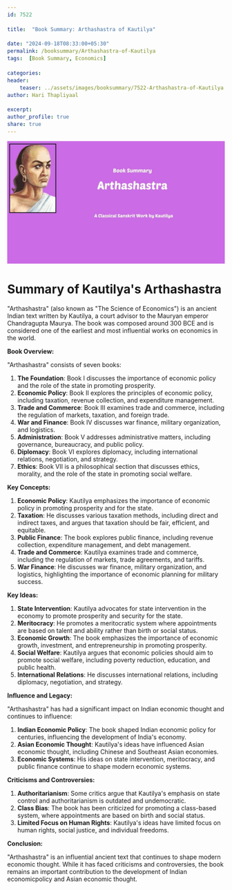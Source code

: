 ```yaml
---    
id: 7522    
  
title:  "Book Summary: Arthashastra of Kautilya"       

date: "2024-09-18T08:33:00+05:30"    
permalink: /booksummary/Arthashastra-of-Kautilya     
tags:  [Book Summary, Economics]     
    
categories:    
header:    
    teaser: ../assets/images/booksummary/7522-Arthashastra-of-Kautilya.jpg    
author: Hari Thapliyaal    

excerpt:    
author_profile: true    
share: true    
---    
```

    
![Book Summary: Arthashastra-of-Kautilya](../assets/images/booksummary/7522-Arthashastra-of-Kautilya.jpg) 

#  Summary of Kautilya's Arthashastra 
   
"Arthashastra" (also known as "The Science of Economics") is an ancient Indian text written by Kautilya, a court
advisor to the Mauryan emperor Chandragupta Maurya. The book was composed around 300 BCE and is considered one of
the earliest and most influential works on economics in the world.

**Book Overview:**

"Arthashastra" consists of seven books:

1. **The Foundation**: Book I discusses the importance of economic policy and the role of the state in promoting prosperity.
2. **Economic Policy**: Book II explores the principles of economic policy, including taxation, revenue collection, and expenditure management.
3. **Trade and Commerce**: Book III examines trade and commerce, including the regulation of markets, taxation, and foreign trade.
4. **War and Finance**: Book IV discusses war finance, military organization, and logistics.
5. **Administration**: Book V addresses administrative matters, including governance, bureaucracy, and public policy.
6. **Diplomacy**: Book VI explores diplomacy, including international relations, negotiation, and strategy.
7. **Ethics**: Book VII is a philosophical section that discusses ethics, morality, and the role of the state in promoting social welfare.

**Key Concepts:**

1. **Economic Policy**: Kautilya emphasizes the importance of economic policy in promoting prosperity and  for the state.
2. **Taxation**: He discusses various taxation methods, including direct and indirect taxes, and argues that taxation should be fair, efficient, and equitable.
3. **Public Finance**: The book explores public finance, including revenue collection, expenditure management, and debt management.
4. **Trade and Commerce**: Kautilya examines trade and commerce, including the regulation of markets, trade agreements, and tariffs.
5. **War Finance**: He discusses war finance, military organization, and logistics, highlighting the importance of economic planning for military success.

**Key Ideas:**

1. **State Intervention**: Kautilya advocates for state intervention in the economy to promote prosperity and security for the state.
2. **Meritocracy**: He promotes a meritocratic system where appointments are based on talent and ability rather than birth or social status.
3. **Economic Growth**: The book emphasizes the importance of economic growth, investment, and entrepreneurship in promoting prosperity.
4. **Social Welfare**: Kautilya argues that economic policies should aim to promote social welfare, including poverty reduction, education, and public health.
5. **International Relations**: He discusses international relations, including diplomacy, negotiation, and strategy.

**Influence and Legacy:**

"Arthashastra" has had a significant impact on Indian economic thought and continues to influence:

1. **Indian Economic Policy**: The book shaped Indian economic policy for centuries, influencing the development of India's economy.
2. **Asian Economic Thought**: Kautilya's ideas have influenced Asian economic thought, including Chinese and Southeast Asian economies.
3. **Economic Systems**: His ideas on state intervention, meritocracy, and public finance continue to shape modern economic systems.

**Criticisms and Controversies:**

1. **Authoritarianism**: Some critics argue that Kautilya's emphasis on state control and authoritarianism is outdated and undemocratic.
2. **Class Bias**: The book has been criticized for promoting a class-based system, where appointments are based on birth and social status.
3. **Limited Focus on Human Rights**: Kautilya's ideas have limited focus on human rights, social justice, and individual freedoms.

**Conclusion:**

"Arthashastra" is an influential ancient text that continues to shape modern economic thought. While it has faced criticisms and controversies, the book remains an important contribution to the development of Indian economicpolicy and Asian economic thought.

